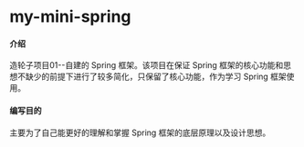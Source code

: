 # my-mini-spring

#### 介绍
造轮子项目01--自建的 Spring 框架。该项目在保证 Spring 框架的核心功能和思想不缺少的前提下进行了较多简化，只保留了核心功能，作为学习 Spring 框架使用。

#### 编写目的
主要为了自己能更好的理解和掌握 Spring 框架的底层原理以及设计思想。